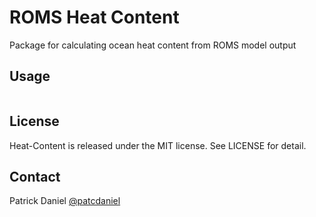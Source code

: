 # ROMS Heat Content
Package for calculating ocean heat content from ROMS model output

## Usage

```

```

## License
Heat-Content is released under the MIT license. See LICENSE for detail.

## Contact
Patrick Daniel [@patcdaniel](https://twitter.com/patcdaniel)
